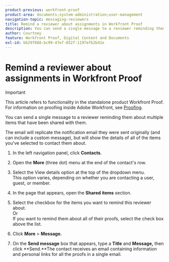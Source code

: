 ```yaml
---
product-previous: workfront-proof
product-area: documents;system-administration;user-management
navigation-topic: messaging-reviewers
title: Remind a reviewer about assignments in Workfront Proof
description: You can send a single message to a reviewer reminding them about multiple items that have been shared with them.
author: Courtney
feature: Workfront Proof, Digital Content and Documents
exl-id: bb29f888-bc99-47ef-852f-1197efb2b41e
---
```

# Remind a reviewer about assignments in Workfront Proof

>[!IMPORTANT]
>
>This article refers to functionality in the standalone product Workfront Proof. For information on proofing inside Adobe Workfront, see [Proofing](../../../review-and-approve-work/proofing/proofing.md).

You can send a single message to a reviewer reminding them about multiple items that have been shared with them.

The email will replicate the notification email they were sent originally (and can include a custom message), but will show the details of all of the items you've selected to contact them about.

1. In the left navigation panel, click **Contacts**.
1. Open the **More** (three dot) menu at the end of the contact's row.
1. Select the View details option at the top of the dropdown menu.  
   This option varies, depending on whether you are contacting a user, guest, or member.
1. In the page that appears, open the&nbsp;**Shared items** section.
1. Select the checkbox for the items you want to remind this reviewer about.   
   Or  
   If you want to remind them about all of their proofs, select the check box above the list.

1. Click **More** > **Message.**&nbsp;

1. On the **Send message** box that appears, type a **Title** and **Message,** then click **Send.**The contact receives an email containing information and personal links for all the proofs in a single email.

&nbsp;
